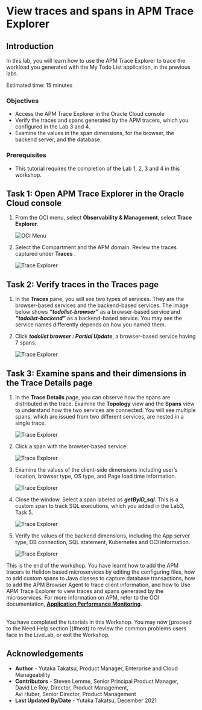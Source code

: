 # View traces and spans in APM Trace Explorer

## Introduction

In this lab, you will learn how to use the APM Trace Explorer to trace the workload you generated with the My Todo List application, in the previous labs.

Estimated time: 15 minutes

### Objectives

* Access the APM Trace Explorer in the Oracle Cloud console
*	Verify the traces and spans generated by the APM tracers, which you configured in the Lab 3 and 4.
*	Examine the values in the span dimensions, for the browser, the backend server, and the database.


### Prerequisites

* This tutorial requires the completion of the Lab 1, 2, 3 and 4 in this workshop.

## Task 1: Open APM Trace Explorer in the Oracle Cloud console

1.	From the OCI menu, select **Observability & Management**, select **Trace Explorer**.

	![OCI Menu](images/1-1-ocimenu.png " ")

2.	Select the Compartment and the APM domain. Review the traces captured under **Traces** .

	![Trace Explorer](images/1-2-trace_explorer.png " ")

## Task 2: Verify traces in the Traces page

1.	In the **Traces** pane, you will see two types of services. They are the browser-based services and the backend-based services. The image below shows ***“todolist-browser”*** as a browser-based service and ***“todolist-backend”*** as a backend-based service. You may see the service names differently depends on how you named them.

2.	Click ***todolist browser : Partial Update***, a browser-based service having 7 spans.

	![Trace Explorer](images/2-2-trace_explorer.png " ")


## Task 3: Examine spans and their dimensions in the Trace Details page

1.	In the **Trace Details** page, you can observe how the spans are distributed in the trace. Examine the **Topology** view and the **Spans** view to understand how the two services are connected. You will see multiple spans, which are issued from two different services, are nested in a single trace.

	![Trace Explorer](images/3-1-trace_explorer.png " ")

2.	Click a span with the browser-based service.

	![Trace Explorer](images/3-2-trace_explorer.png " ")

3.	Examine the values of the client-side dimensions including user’s location, browser type, OS type, and Page load time information.

	![Trace Explorer](images/3-3-trace_explorer.png " ")

4.	Close the window. Select a span labeled as ***getByID_sql***. This is a custom span to track SQL executions, which you added in the Lab3, Task 5.

	![Trace Explorer](images/3-4-trace_explorer.png " ")

5.	Verify the values of the backend dimensions, including the App server type, DB connection, SQL statement, Kubernetes and OCI information.

	![Trace Explorer](images/3-5-trace_explorer.png " ")


This is the end of the workshop. You have learnt how to add the APM tracers to Helidon based microservices by editing the configuring files, how to add custom spans to Java classes to capture database transactions, how to add the APM Browser Agent to trace client information, and how to Use APM Trace Explorer to view traces and spans generated by the microservices. For more information on APM, refer to the OCI documentation, **[Application Performance Monitoring](https://docs.oracle.com/en-us/iaas/application-performance-monitoring/index.html)**.

<br>
You have completed the tutorials in this Workshop. You may now [proceed to the Need Help section ](#next) to review the common problems users face in the LiveLab, or exit the Workshop.

## Acknowledgements

- **Author** - Yutaka Takatsu, Product Manager, Enterprise and Cloud Manageability
- **Contributors** - Steven Lemme, Senior Principal Product Manager,<br>
David Le Roy, Director, Product Management,<br>
Avi Huber, Senior Director, Product Management
- **Last Updated By/Date** - Yutaka Takatsu, December 2021

